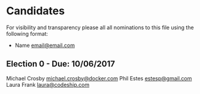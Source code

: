 # Candidates

For visibility and transparency please all all nominations to this file using the following format:

* Name email@email.com

## Election 0 - Due: 10/06/2017

Michael Crosby michael.crosby@docker.com
Phil Estes estesp@gmail.com
Laura Frank laura@codeship.com
